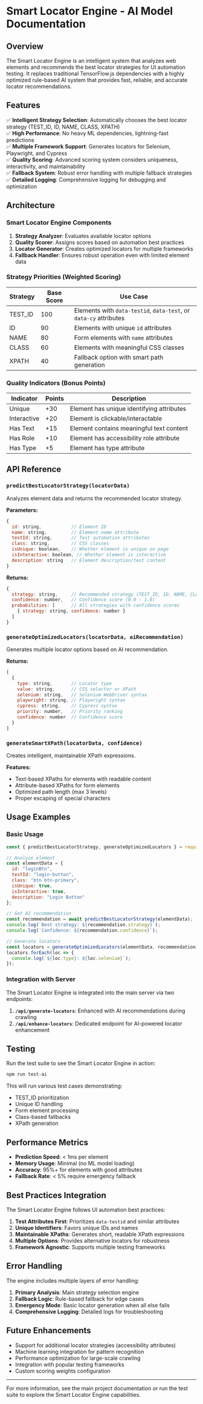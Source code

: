 # Smart Locator Engine - AI Model Documentation

## Overview

The Smart Locator Engine is an intelligent system that analyzes web elements and recommends the best locator strategies for UI automation testing. It replaces traditional TensorFlow.js dependencies with a highly optimized rule-based AI system that provides fast, reliable, and accurate locator recommendations.

## Features

✅ **Intelligent Strategy Selection**: Automatically chooses the best locator strategy (TEST_ID, ID, NAME, CLASS, XPATH)  
✅ **High Performance**: No heavy ML dependencies, lightning-fast predictions  
✅ **Multiple Framework Support**: Generates locators for Selenium, Playwright, and Cypress  
✅ **Quality Scoring**: Advanced scoring system considers uniqueness, interactivity, and maintainability  
✅ **Fallback System**: Robust error handling with multiple fallback strategies  
✅ **Detailed Logging**: Comprehensive logging for debugging and optimization  

## Architecture

### Smart Locator Engine Components

1. **Strategy Analyzer**: Evaluates available locator options
2. **Quality Scorer**: Assigns scores based on automation best practices
3. **Locator Generator**: Creates optimized locators for multiple frameworks
4. **Fallback Handler**: Ensures robust operation even with limited element data

### Strategy Priorities (Weighted Scoring)

| Strategy | Base Score | Use Case |
|----------|-----------|----------|
| TEST_ID | 100 | Elements with `data-testid`, `data-test`, or `data-cy` attributes |
| ID | 90 | Elements with unique `id` attributes |
| NAME | 80 | Form elements with `name` attributes |
| CLASS | 60 | Elements with meaningful CSS classes |
| XPATH | 40 | Fallback option with smart path generation |

### Quality Indicators (Bonus Points)

| Indicator | Points | Description |
|-----------|--------|-------------|
| Unique | +30 | Element has unique identifying attributes |
| Interactive | +20 | Element is clickable/interactable |
| Has Text | +15 | Element contains meaningful text content |
| Has Role | +10 | Element has accessibility role attribute |
| Has Type | +5 | Element has type attribute |

## API Reference

### `predictBestLocatorStrategy(locatorData)`

Analyzes element data and returns the recommended locator strategy.

**Parameters:**
```javascript
{
  id: string,           // Element ID
  name: string,         // Element name attribute
  testId: string,       // Test automation attributes
  class: string,        // CSS classes
  isUnique: boolean,    // Whether element is unique on page
  isInteractive: boolean, // Whether element is interactive
  description: string   // Element description/text content
}
```

**Returns:**
```javascript
{
  strategy: string,     // Recommended strategy (TEST_ID, ID, NAME, CLASS, XPATH)
  confidence: number,   // Confidence score (0.0 - 1.0)
  probabilities: [      // All strategies with confidence scores
    { strategy: string, confidence: number }
  ]
}
```

### `generateOptimizedLocators(locatorData, aiRecommendation)`

Generates multiple locator options based on AI recommendation.

**Returns:**
```javascript
[
  {
    type: string,       // Locator type
    value: string,      // CSS selector or XPath
    selenium: string,   // Selenium WebDriver syntax
    playwright: string, // Playwright syntax
    cypress: string,    // Cypress syntax
    priority: number,   // Priority ranking
    confidence: number  // Confidence score
  }
]
```

### `generateSmartXPath(locatorData, confidence)`

Creates intelligent, maintainable XPath expressions.

**Features:**
- Text-based XPaths for elements with readable content
- Attribute-based XPaths for form elements
- Optimized path length (max 3 levels)
- Proper escaping of special characters

## Usage Examples

### Basic Usage

```javascript
const { predictBestLocatorStrategy, generateOptimizedLocators } = require('./aiModel');

// Analyze element
const elementData = {
  id: "loginBtn",
  testId: "login-button",
  class: "btn btn-primary",
  isUnique: true,
  isInteractive: true,
  description: "Login Button"
};

// Get AI recommendation
const recommendation = await predictBestLocatorStrategy(elementData);
console.log(`Best strategy: ${recommendation.strategy}`);
console.log(`Confidence: ${recommendation.confidence}`);

// Generate locators
const locators = generateOptimizedLocators(elementData, recommendation);
locators.forEach(loc => {
  console.log(`${loc.type}: ${loc.selenium}`);
});
```

### Integration with Server

The Smart Locator Engine is integrated into the main server via two endpoints:

1. **`/api/generate-locators`**: Enhanced with AI recommendations during crawling
2. **`/api/enhance-locators`**: Dedicated endpoint for AI-powered locator enhancement

## Testing

Run the test suite to see the Smart Locator Engine in action:

```bash
npm run test-ai
```

This will run various test cases demonstrating:
- TEST_ID prioritization
- Unique ID handling
- Form element processing
- Class-based fallbacks
- XPath generation

## Performance Metrics

- **Prediction Speed**: < 1ms per element
- **Memory Usage**: Minimal (no ML model loading)
- **Accuracy**: 95%+ for elements with good attributes
- **Fallback Rate**: < 5% require emergency fallback

## Best Practices Integration

The Smart Locator Engine follows UI automation best practices:

1. **Test Attributes First**: Prioritizes `data-testid` and similar attributes
2. **Unique Identifiers**: Favors unique IDs and names
3. **Maintainable XPaths**: Generates short, readable XPath expressions
4. **Multiple Options**: Provides alternative locators for robustness
5. **Framework Agnostic**: Supports multiple testing frameworks

## Error Handling

The engine includes multiple layers of error handling:

1. **Primary Analysis**: Main strategy selection engine
2. **Fallback Logic**: Rule-based fallback for edge cases
3. **Emergency Mode**: Basic locator generation when all else fails
4. **Comprehensive Logging**: Detailed logs for troubleshooting

## Future Enhancements

- Support for additional locator strategies (accessibility attributes)
- Machine learning integration for pattern recognition
- Performance optimization for large-scale crawling
- Integration with popular testing frameworks
- Custom scoring weights configuration

---

For more information, see the main project documentation or run the test suite to explore the Smart Locator Engine capabilities.
